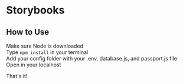 # Storybooks

## How to Use 

Make sure Node is downloaded <br>
Type `npm install` in your terminal <br>
Add your config folder with your .env, database.js, and passport.js file <br>
Open in your localhost <br>

That's it!
